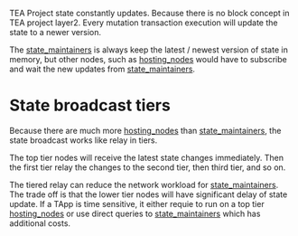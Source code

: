 TEA Project state constantly updates. Because there is no block concept in TEA project layer2. Every mutation transaction execution will update the state to a newer version.

The [state_maintainers](state_maintainers.md) is always keep the latest / newest version of state in memory, but other nodes, such as [hosting_nodes](hosting_nodes.md) would have to subscribe and wait the new updates from [state_maintainers](state_maintainers.md). 

# State broadcast tiers

Because there are much more [hosting_nodes](hosting_nodes.md) than [state_maintainers](state_maintainers.md), the state broadcast works like relay in tiers.

The top tier nodes will receive the latest state changes immediately. Then the first tier relay the changes to the second tier, then third tier, and so on.

The tiered relay can reduce the network workload for [state_maintainers](state_maintainers.md). The trade off is that the lower tier nodes will have significant delay  of state update. If a TApp is time sensitive, it either requie to run on a top tier [hosting_nodes](hosting_nodes.md) or use direct queries to [state_maintainers](state_maintainers.md) which has additional costs.
